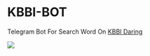 # KBBI-BOT
Telegram Bot For Search Word On [KBBI Daring](https://kbbi.kemdikbud.go.id/)

<a href="https://t.me/LayarKaca21Bot" alt="Layar Kaca 21"> <img src="https://img.shields.io/static/v1?label=%F0%9F%A4%96%20&message=Made%20With%20Node%20Js&color=green" /> </a>
